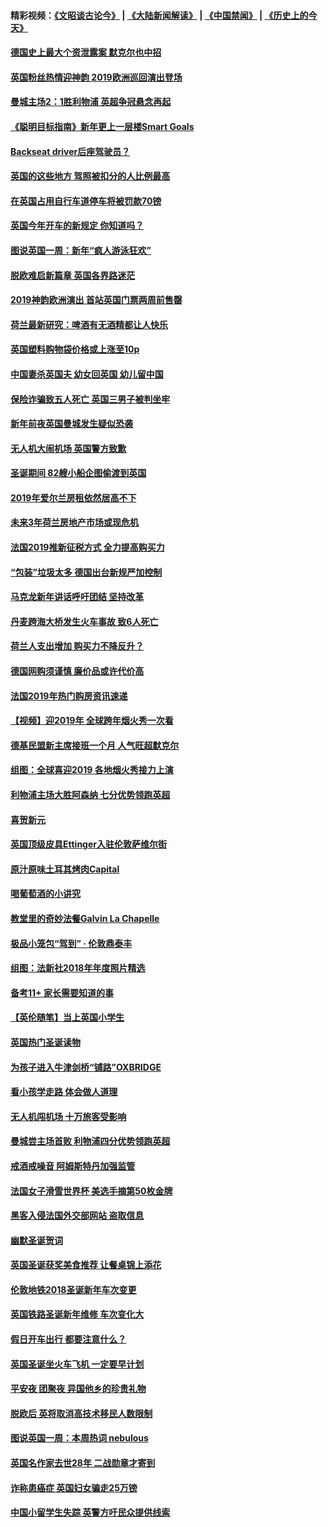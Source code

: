 #### 精彩视频：[《文昭谈古论今》](https://github.com/gfw-breaker/wenzhao/blob/master/README.md?t=01080630) | [《大陆新闻解读》](https://github.com/gfw-breaker/ntdtv-comedy/blob/master/README.md?t=01080630) | [《中国禁闻》](https://github.com/gfw-breaker/ntdtv-news/blob/master/README.md?t=01080630) | [《历史上的今天》](https://github.com/gfw-breaker/today-in-history/blob/master/README.md?t=01080630) 

#### [德国史上最大个资泄露案 默克尔也中招](../pages/nsc974/n10960100.md?t=01080630) 

#### [英国粉丝热情迎神韵 2019欧洲巡回演出登场](../pages/nsc974/n10958683.md?t=01080630) 

#### [曼城主场2：1胜利物浦 英超争冠悬念再起](../pages/nsc974/n10954843.md?t=01080630) 

#### [《聪明目标指南》新年更上一层楼Smart Goals](../pages/nsc974/n10954583.md?t=01080630) 

#### [Backseat driver后座驾驶员？](../pages/nsc974/n10954192.md?t=01080630) 

#### [英国的这些地方 驾照被扣分的人比例最高](../pages/nsc974/n10954152.md?t=01080630) 

#### [在英国占用自行车道停车将被罚款70镑](../pages/nsc974/n10954142.md?t=01080630) 

#### [英国今年开车的新规定 你知道吗？](../pages/nsc974/n10953267.md?t=01080630) 

#### [图说英国一周：新年“疯人游泳狂欢”](../pages/nsc974/n10953234.md?t=01080630) 

#### [脱欧难启新篇章 英国各界路迷茫](../pages/nsc974/n10951727.md?t=01080630) 

#### [2019神韵欧洲演出 首站英国门票两周前售罄](../pages/nsc974/n10951678.md?t=01080630) 

#### [荷兰最新研究：啤酒有无酒精都让人快乐](../pages/nsc974/n10950834.md?t=01080630) 

#### [英国塑料购物袋价格或上涨至10p](../pages/nsc974/n10951770.md?t=01080630) 

#### [中国妻杀英国夫 幼女回英国 幼儿留中国](../pages/nsc974/n10951754.md?t=01080630) 

#### [保险诈骗致五人死亡 英国三男子被判坐牢](../pages/nsc974/n10951747.md?t=01080630) 

#### [新年前夜英国曼城发生疑似恐袭](../pages/nsc974/n10951741.md?t=01080630) 

#### [无人机大闹机场 英国警方致歉](../pages/nsc974/n10951733.md?t=01080630) 

#### [圣诞期间 82艘小船企图偷渡到英国](../pages/nsc974/n10951711.md?t=01080630) 

#### [2019年爱尔兰房租依然居高不下](../pages/nsc974/n10950906.md?t=01080630) 

#### [未来3年荷兰房地产市场或现危机](../pages/nsc974/n10950888.md?t=01080630) 

#### [法国2019推新征税方式 全力提高购买力](../pages/nsc974/n10946987.md?t=01080630) 

#### [“包装”垃圾太多 德国出台新规严加控制](../pages/nsc974/n10948358.md?t=01080630) 

#### [马克龙新年讲话呼吁团结 坚持改革](../pages/nsc974/n10947012.md?t=01080630) 

#### [丹麦跨海大桥发生火车事故 致6人死亡](../pages/nsc974/n10948353.md?t=01080630) 

#### [荷兰人支出增加 购买力不降反升？](../pages/nsc974/n10948390.md?t=01080630) 

#### [德国网购须谨慎 廉价品或许代价高](../pages/nsc974/n10948233.md?t=01080630) 

#### [法国2019年热门购房资讯速递](../pages/nsc974/n10947033.md?t=01080630) 

#### [【视频】迎2019年 全球跨年烟火秀一次看](../pages/nsc974/n10946627.md?t=01080630) 

#### [德基民盟新主席接班一个月 人气旺超默克尔](../pages/nsc974/n10946634.md?t=01080630) 

#### [组图：全球喜迎2019 各地烟火秀接力上演](../pages/nsc974/n10945584.md?t=01080630) 

#### [利物浦主场大胜阿森纳 七分优势领跑英超](../pages/nsc974/n10945421.md?t=01080630) 

#### [喜贺新元](../pages/nsc974/n10936605.md?t=01080630) 

#### [英国顶级皮具Ettinger入驻伦敦萨维尔街](../pages/nsc974/n10936595.md?t=01080630) 

#### [原汁原味土耳其烤肉Capital](../pages/nsc974/n10936573.md?t=01080630) 

#### [喝葡萄酒的小讲究](../pages/nsc974/n10936535.md?t=01080630) 

#### [教堂里的奇妙法餐Galvin La Chapelle](../pages/nsc974/n10935913.md?t=01080630) 

#### [极品小笼包“驾到” · 伦敦鼎泰丰](../pages/nsc974/n10935791.md?t=01080630) 

#### [组图：法新社2018年年度照片精选](../pages/nsc974/n10935213.md?t=01080630) 

#### [备考11+ 家长需要知道的事](../pages/nsc974/n10934312.md?t=01080630) 

#### [【英伦随笔】当上英国小学生](../pages/nsc974/n10934305.md?t=01080630) 

#### [英国热门圣诞读物](../pages/nsc974/n10934285.md?t=01080630) 

#### [为孩子进入牛津剑桥“铺路”OXBRIDGE](../pages/nsc974/n10934233.md?t=01080630) 

#### [看小孩学走路 体会做人道理](../pages/nsc974/n10934169.md?t=01080630) 

#### [无人机闯机场  十万旅客受影响](../pages/nsc974/n10934028.md?t=01080630) 

#### [曼城尝主场首败 利物浦四分优势领跑英超](../pages/nsc974/n10932818.md?t=01080630) 

#### [戒酒戒噪音 阿姆斯特丹加强监管](../pages/nsc974/n10928070.md?t=01080630) 

#### [法国女子滑雪世界杯 美选手摘第50枚金牌](../pages/nsc974/n10927351.md?t=01080630) 

#### [黑客入侵法国外交部网站 盗取信息](../pages/nsc974/n10927269.md?t=01080630) 

#### [幽默圣诞贺词](../pages/nsc974/n10926672.md?t=01080630) 

#### [英国圣诞获奖美食推荐 让餐桌锦上添花](../pages/nsc974/n10926641.md?t=01080630) 

#### [伦敦地铁2018圣诞新年车次变更](../pages/nsc974/n10926629.md?t=01080630) 

#### [英国铁路圣诞新年维修 车次变化大](../pages/nsc974/n10926618.md?t=01080630) 

#### [假日开车出行 都要注意什么？](../pages/nsc974/n10926610.md?t=01080630) 

#### [英国圣诞坐火车飞机 一定要早计划](../pages/nsc974/n10926599.md?t=01080630) 

#### [平安夜 团聚夜 异国他乡的珍贵礼物](../pages/nsc974/n10925634.md?t=01080630) 

#### [脱欧后 英将取消高技术移民人数限制](../pages/nsc974/n10924981.md?t=01080630) 

#### [图说英国一周：本周热词 nebulous](../pages/nsc974/n10925020.md?t=01080630) 

#### [英国名作家去世28年 二战勋章才寄到](../pages/nsc974/n10925014.md?t=01080630) 

#### [诈称患癌症 英国妇女骗走25万镑](../pages/nsc974/n10925008.md?t=01080630) 

#### [中国小留学生失踪  英警方吁民众提供线索](../pages/nsc974/n10925001.md?t=01080630) 

